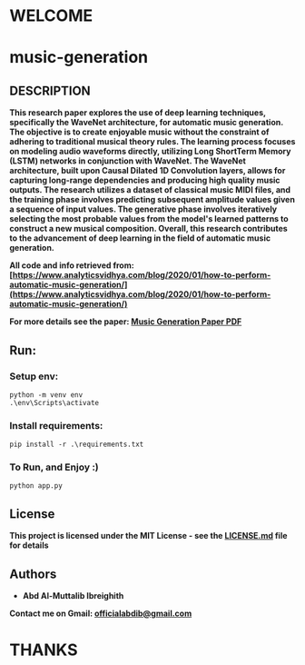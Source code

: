 # WELCOME

# music-generation

## DESCRIPTION

**This research paper explores the use of deep learning techniques, specifically the WaveNet architecture, for automatic music generation. The objective is to create enjoyable music without the constraint of adhering to traditional musical theory rules. The learning process focuses on modeling audio waveforms directly, utilizing Long ShortTerm Memory (LSTM) networks in conjunction with WaveNet. The WaveNet architecture, built upon Causal Dilated 1D Convolution layers, allows for capturing long-range dependencies and producing high quality music outputs. The research utilizes a dataset of classical music MIDI files, and the training phase involves predicting subsequent amplitude values given a sequence of input values. The generative phase involves iteratively selecting the most probable values from the model's learned patterns to construct a new musical composition. Overall, this research contributes to the advancement of deep learning in the field of automatic music generation.**

**All code and info retrieved from: [https://www.analyticsvidhya.com/blog/2020/01/how-to-perform-automatic-music-generation/](https://www.analyticsvidhya.com/blog/2020/01/how-to-perform-automatic-music-generation/)**

**For more details see the paper: [Music Generation Paper PDF](music_generation_abd_al_muttalib.pdf)**

## Run:

### Setup env:

```
python -m venv env
.\env\Scripts\activate
```

### Install requirements:

```
pip install -r .\requirements.txt
```

### To Run, and Enjoy :)

```
python app.py
```

## License

**This project is licensed under the MIT License - see the [LICENSE.md](LICENSE) file for details**

## Authors

* **Abd Al-Muttalib Ibreighith**

**Contact me on Gmail: officialabdib@gmail.com**

# THANKS
